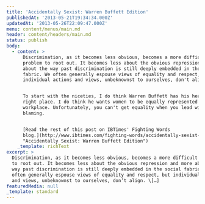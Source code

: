 ```yaml
---
title: 'Accidentally Sexist: Warren Buffett Edition'
publishedAt: '2013-05-21T19:34:34.000Z'
updatedAt: '2013-05-26T22:09:47.000Z'
menu: content/menus/main.md
header: content/headers/main.md
status: publish
body:
  - content: >
      Discrimination, as it becomes less obvious, becomes a more difficult
      problem to root out. It becomes less about the obvious repression and more
      about the way past discrimination is still deeply embedded in the social
      fabric. We often generally espouse views of equality and respect, but
      individual actions and views, unbeknownst to ourselves, don't align.


      To start with the niceties, I do think Warren Buffett has his heart in the
      right place. I do think he wants women to be equally represented in the
      workplace. Unfortunately, you can't get equality when you lead with victim
      blaming.


      [Read the rest of this post on IBTimes' Fighting Words
      blog.](http://www.ibtimes.com/fighting-words/accidentally-sexist-warren-buffett-edition-1272987
      "Accidentally Sexist: Warren Buffett Edition")
    _template: richText
excerpt: >
  Discrimination, as it becomes less obvious, becomes a more difficult problem
  to root out. It becomes less about the obvious repression and more about the
  way past discrimination is still deeply embedded in the social fabric. We
  often generally espouse views of equality and respect, but individual actions
  and views, unbeknownst to ourselves, don’t align. \[…]
featuredMedia: null
_template: standard
---
```


